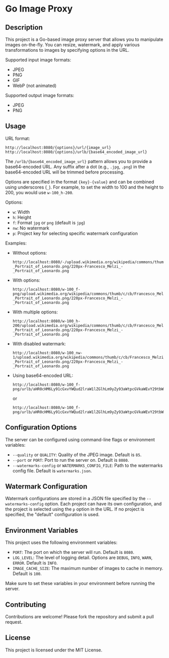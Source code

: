 # Go Image Proxy

## Description

This project is a Go-based image proxy server that allows you to manipulate images on-the-fly. You can resize, watermark, and apply various transformations to images by specifying options in the URL.

Supported input image formats:

- JPEG
- PNG
- GIF
- WebP (not animated)

Supported output image formats:

- JPEG
- PNG

## Usage

URL format:

```
http://localhost:8080/{options}/url/{image_url}
http://localhost:8080/{options}/urlb/{base64_encoded_image_url}
```

The `/urlb/{base64_encoded_image_url}` pattern allows you to provide a base64-encoded URL. Any suffix after a dot (e.g., `.jpg`, `.png`) in the base64-encoded URL will be trimmed before processing.

Options are specified in the format `{key}-{value}` and can be combined using underscores (`_`). For example, to set the width to 100 and the height to 200, you would use `w-100_h-200`.

Options:

- `w`: Width
- `h`: Height
- `f`: Format `jpg` or `png` (default is `jpg`)
- `nw`: No watermark
- `p`: Project key for selecting specific watermark configuration

Examples:

- Without options:
  ```
  http://localhost:8080/-/upload.wikimedia.org/wikipedia/commons/thumb/c/cb/Francesco_Melzi_-_Portrait_of_Leonardo.png/220px-Francesco_Melzi_-_Portrait_of_Leonardo.png
  ```
- With options:
  ```
  http://localhost:8080/w-100_f-png/upload.wikimedia.org/wikipedia/commons/thumb/c/cb/Francesco_Melzi_-_Portrait_of_Leonardo.png/220px-Francesco_Melzi_-_Portrait_of_Leonardo.png
  ```
- With multiple options:
  ```
  http://localhost:8080/w-100_h-200/upload.wikimedia.org/wikipedia/commons/thumb/c/cb/Francesco_Melzi_-_Portrait_of_Leonardo.png/220px-Francesco_Melzi_-_Portrait_of_Leonardo.png
  ```
- With disabled watermark:
  ```
  http://localhost:8080/w-100_nw-1/upload.wikimedia.org/wikipedia/commons/thumb/c/cb/Francesco_Melzi_-_Portrait_of_Leonardo.png/220px-Francesco_Melzi_-_Portrait_of_Leonardo.png
  ```
- Using base64-encoded URL:
  ```
  http://localhost:8080/w-100_f-png/urlb/aHR0cHM6Ly91cGxvYWQud2lraW1lZGlhLm9yZy93aWtpcGVkaWEvY29tbW9ucy90aHVtYi9jL2NiL0ZyYW5jZXNjb19NZWx6aV8tX1BvcnRyYWl0X29mX0xlb25hcmRvLnBuZy8yMjBweC1GcmFuY2VzY29fTWVsemlfLV9Qb3J0cmFpdF9vZl9MZW9uYXJkby5wbmc=
  ```
  or
  ```
  http://localhost:8080/w-100_f-png/urlb/aHR0cHM6Ly91cGxvYWQud2lraW1lZGlhLm9yZy93aWtpcGVkaWEvY29tbW9ucy90aHVtYi9jL2NiL0ZyYW5jZXNjb19NZWx6aV8tX1BvcnRyYWl0X29mX0xlb25hcmRvLnBuZy8yMjBweC1GcmFuY2VzY29fTWVsemlfLV9Qb3J0cmFpdF9vZl9MZW9uYXJkby5wbmc=.png
  ```

## Configuration Options

The server can be configured using command-line flags or environment variables:

- `--quality` or `QUALITY`: Quality of the JPEG image. Default is `85`.
- `--port` or `PORT`: Port to run the server on. Default is `8080`.
- `--watermarks-config` or `WATERMARKS_CONFIG_FILE`: Path to the watermarks config file. Default is `watermarks.json`.

## Watermark Configuration

Watermark configurations are stored in a JSON file specified by the `--watermarks-config` option. Each project can have its own configuration, and the project is selected using the `p` option in the URL. If no project is specified, the "default" configuration is used.

## Environment Variables

This project uses the following environment variables:

- `PORT`: The port on which the server will run. Default is `8080`.
- `LOG_LEVEL`: The level of logging detail. Options are `DEBUG`, `INFO`, `WARN`, `ERROR`. Default is `INFO`.
- `IMAGE_CACHE_SIZE`: The maximum number of images to cache in memory. Default is `100`.

Make sure to set these variables in your environment before running the server.

## Contributing

Contributions are welcome! Please fork the repository and submit a pull request.

## License

This project is licensed under the MIT License.
